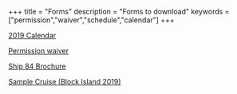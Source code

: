 +++
title = "Forms"
description = "Forms to download"
keywords = ["permission","waiver","schedule","calendar"]
+++

[2019 Calendar](https://www.ship84.com/SHIP_84_2018_2019_Calendar_v4.pdf)

[Permission waiver](https://www.ship84.com/Ship_84_Activity_Permission_Form_2019.pdf)

[Ship 84 Brochure](https://www.ship84.com/Ship_84_flyer_v5.docx)

[Sample Cruise (Block Island 2019)](https://www.ship84.com/2019_Block_Island_Boarding_Manual.docx)


